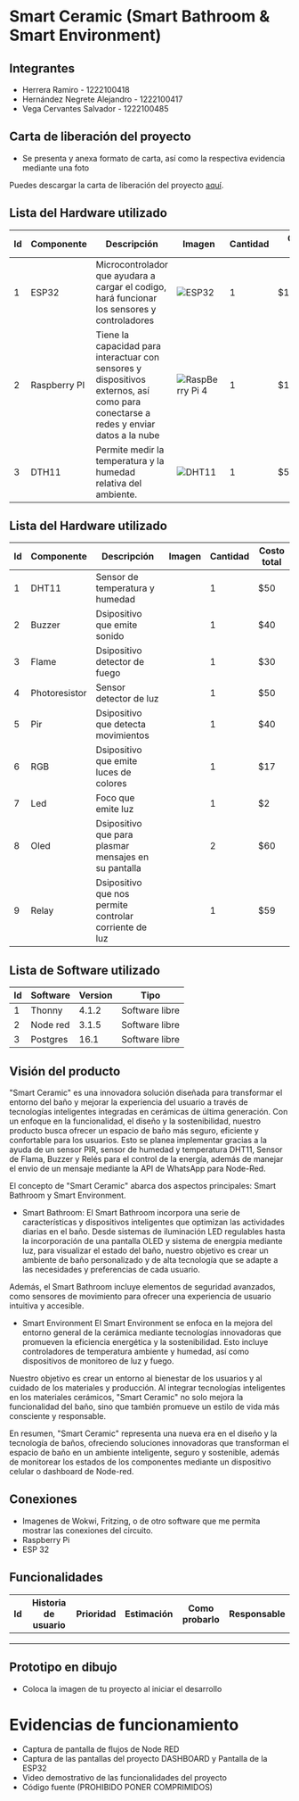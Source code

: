 # Smart Ceramic (Smart Bathroom & Smart Environment)

## Integrantes
- Herrera Ramiro - 1222100418
- Hernández Negrete Alejandro - 1222100417
- Vega Cervantes Salvador - 1222100485

## Carta de liberación del proyecto
- Se presenta y anexa formato de carta, así como la respectiva evidencia mediante una foto

Puedes descargar la carta de liberación del proyecto [aquí](https://github.com/RamiroHerreraX/projectJardinIntelgente/blob/main/Carta%20Liberacion/Formato%20Hoja%20Membretada.pdf).

## Lista del Hardware utilizado
| Id | Componente | Descripción | Imagen | Cantidad | Costo total |
|----|------------|-------------|--------|----------|-------------|
| 1  | ESP32      | Microcontrolador que ayudara a cargar el codigo, hará funcionar los sensores y controladores | ![ESP32](https://cdn-reichelt.de/bilder/web/xxl_ws/A300/SBC-NODEMCU-ESP32-01.png) | 1 | $140.00 |
| 2  | Raspberry PI | Tiene la capacidad para interactuar con sensores y dispositivos externos, así como para conectarse a redes y enviar datos a la nube | ![RaspBerry Pi 4](https://agelectro904833371.files.wordpress.com/2019/10/board_02.png?w=1024) | 1 | $1,891.00 |
| 3  | DTH11      | Permite medir la temperatura y la humedad relativa del ambiente. | ![DHT11](https://www.mysensors.org/uploads/57c3ec0c4d04abe84cd93e0f/image/dht11.png) | 1 | $52.00 |

## Lista del Hardware utilizado
| Id | Componente | Descripción | Imagen | Cantidad | Costo total |
|----|------------|-------------|--------|----------|-------------|
|  1 |     DHT11  |        Sensor de temperatura y humedad     |        |     1     |       $50      |
|  2  |      Buzzer      |      Dsipositivo que emite sonido       |        |     1     |      $40       |
|  3  |      Flame      |      Dsipositivo detector de fuego       |        |      1    |       $30      |
|  4 |     Photoresistor  |        Sensor detector de luz     |        |     1     |       $50      |
|  5  |      Pir      |      Dsipositivo que detecta movimientos      |        |     1     |      $40       |
|  6 |      RGB      |      Dsipositivo que emite luces de colores       |        |      1    |       $17     |
|  7 |     Led  |        Foco que emite luz     |        |     1     |       $2     |
|  8  |      Oled      |      Dsipositivo que para plasmar mensajes en su pantalla      |        |     2     |      $60       |
|  9 |      Relay      |      Dsipositivo que nos permite controlar corriente de luz       |        |      1    |       $59     |

## Lista de Software utilizado
| Id | Software | Version | Tipo |
|----|----------|---------|------|
|  1  |    Thonny      |    4.1.2     |   Software libre   |
| 2   |      Node red    |    3.1.5     |   Software libre   |
| 3   |   Postgres   |     16.1        |   Software libre   |

## Visión del producto
"Smart Ceramic" es una innovadora solución diseñada para transformar el entorno del baño y mejorar la experiencia del usuario a través de tecnologías inteligentes integradas en cerámicas de última generación. Con un enfoque en la funcionalidad, el diseño y la sostenibilidad, nuestro producto busca ofrecer un espacio de baño más seguro, eficiente y confortable para los usuarios. Esto se planea implementar gracias a la ayuda de un sensor PIR, sensor de humedad y temperatura DHT11, Sensor de Flama, Buzzer y Relés para el control de la energía, además de manejar el envio de un mensaje mediante la API de WhatsApp para Node-Red.

El concepto de "Smart Ceramic" abarca dos aspectos principales: Smart Bathroom y Smart Environment.

- Smart Bathroom:
El Smart Bathroom incorpora una serie de características y dispositivos inteligentes que optimizan las actividades diarias en el baño. Desde sistemas de iluminación LED regulables hasta la incorporación de una pantalla OLED y sistema de energpia mediante luz, para visualizar el estado del baño, nuestro objetivo es crear un ambiente de baño personalizado y de alta tecnología que se adapte a las necesidades y preferencias de cada usuario.

Además, el Smart Bathroom incluye elementos de seguridad avanzados, como sensores de movimiento para ofrecer una experiencia de usuario intuitiva y accesible.

- Smart Environment
El Smart Environment se enfoca en la mejora del entorno general de la cerámica mediante tecnologías innovadoras que promueven la eficiencia energética y la sostenibilidad. Esto incluye controladores de temperatura ambiente y humedad, así como dispositivos de monitoreo de luz y fuego.

Nuestro objetivo es crear un entorno al bienestar de los usuarios y al cuidado de los materiales y producción. Al integrar tecnologías inteligentes en los materiales cerámicos, "Smart Ceramic" no solo mejora la funcionalidad del baño, sino que también promueve un estilo de vida más consciente y responsable.

En resumen, "Smart Ceramic" representa una nueva era en el diseño y la tecnología de baños, ofreciendo soluciones innovadoras que transforman el espacio de baño en un ambiente inteligente, seguro y sostenible, además de monitorear los estados de los componentes mediante un dispositivo celular o dashboard de Node-red.

## Conexiones
- Imagenes de Wokwi, Fritzing, o de otro software que me permita mostrar las conexiones del circuito.
- Raspberry Pi
- ESP 32

## Funcionalidades

| Id | Historia de usuario | Prioridad | Estimación | Como probarlo | Responsable |
|----|---------------------|-----------|------------|---------------|-------------|
|    |                     |           |            |               |             |
|    |                     |           |            |               |             |
|    |                     |           |            |               |             |

## Prototipo en dibujo
- Coloca la imagen de tu proyecto al iniciar el desarrollo

# Evidencias de funcionamiento
- Captura de pantalla de flujos de Node RED
- Captura de las pantallas del proyecto DASHBOARD y Pantalla de la ESP32
- Video demostrativo de las funcionalidades del proyecto
- Código fuente (PROHIBIDO PONER COMPRIMIDOS)
